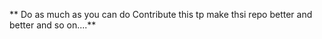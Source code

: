 **  Do as much as you can do Contribute this tp  make thsi repo  better and better and  so on....**
